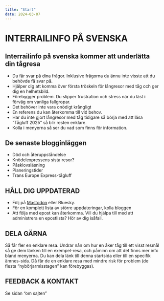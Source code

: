 ```yaml
---
title: "Start"
date: 2024-03-07
---
```


# INTERRAILINFO PÅ SVENSKA

## Interrailinfo på svenska kommer att underlätta din tågresa

- Du får svar på dina frågor. Inklusive frågorna du ännu inte visste att du behövde få svar på.  
- Hjälper dig att komma över första tröskeln för långresor med tåg och ger dig en helhetsbild.  
- Förebygger problem. Du slipper frustration och stress när du läst i förväg om vanliga fallgropar.  
- Det behöver inte vara onödigt krångligt
- En referens du kan återkomma till vid behov.
- Har du inte gjort långresor med tåg tidigare så börja med att läsa “Tågluff 2025” så blir resten enklare.
- Kolla i menyerna så ser du vad som finns för information.

## De senaste blogginläggen

- Död och återuppståndelse
- Knödelexpressens sista resor?
- Påsklovsläsning
- Planeringstider
- Trans Europe Express-tågluff

## HÅLL DIG UPPDATERAD

- Följ på [Mastodon](https://mastodonsweden.se/@interrailinfosvenska) eller Bluesky.
- För en komplett lista av större uppdateringar, kolla bloggen  
- Att följa med epost kan återkomma. Vill du hjälpa till med att administrera en epostlista? Hör av dig isåfall.

## DELA GÄRNA

Så får fler en enklare resa. Undrar nån om hur en åker tåg till ett visst resmål så ge dem länken till en exempel-resa, och påminn om att det finns mer info bland menyerna. Du kan dela länk till denna startsida eller till en specifik ämnes-sida. Då får de en enklare resa med mindre risk för problem (de flesta “nybörjarmisstagen” kan förebyggas).

## FEEDBACK & KONTAKT

Se sidan “om sajten”  
